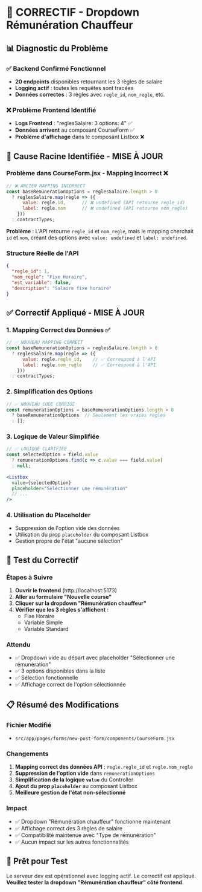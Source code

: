 # 🔧 CORRECTIF - Dropdown Rémunération Chauffeur

## 📊 Diagnostic du Problème

### ✅ Backend Confirmé Fonctionnel
- **20 endpoints** disponibles retournant les 3 règles de salaire
- **Logging actif** : toutes les requêtes sont tracées
- **Données correctes** : 3 règles avec `regle_id`, `nom_regle`, etc.

### ❌ Problème Frontend Identifié
- **Logs Frontend** : "reglesSalaire: 3 options: 4" ✅
- **Données arrivent** au composant CourseForm ✅
- **Problème d'affichage** dans le composant Listbox ❌

## 🎯 Cause Racine Identifiée - MISE À JOUR

### Problème dans CourseForm.jsx - Mapping Incorrect ❌
```jsx
// ❌ ANCIEN MAPPING INCORRECT
const baseRemunerationOptions = reglesSalaire.length > 0
  ? reglesSalaire.map(regle => ({
      value: regle.id,      // ❌ undefined (API retourne regle_id)
      label: regle.nom      // ❌ undefined (API retourne nom_regle)
    }))
  : contractTypes;
```

**Problème** : L'API retourne `regle_id` et `nom_regle`, mais le mapping cherchait `id` et `nom`, créant des options avec `value: undefined` et `label: undefined`.

### Structure Réelle de l'API
```json
{
  "regle_id": 1,
  "nom_regle": "Fixe Horaire",
  "est_variable": false,
  "description": "Salaire fixe horaire"
}
```

## ✅ Correctif Appliqué - MISE À JOUR

### 1. Mapping Correct des Données ✅
```jsx
// ✅ NOUVEAU MAPPING CORRECT
const baseRemunerationOptions = reglesSalaire.length > 0
  ? reglesSalaire.map(regle => ({
      value: regle.regle_id,    // ✅ Correspond à l'API
      label: regle.nom_regle    // ✅ Correspond à l'API
    }))
  : contractTypes;
```

### 2. Simplification des Options
```jsx
// ✅ NOUVEAU CODE CORRIGÉ
const remunerationOptions = baseRemunerationOptions.length > 0
  ? baseRemunerationOptions  // Seulement les vraies règles
  : [];
```

### 3. Logique de Valeur Simplifiée
```jsx
// ✅ LOGIQUE CLARIFIÉE
const selectedOption = field.value 
  ? remunerationOptions.find(c => c.value === field.value) 
  : null;
  
<Listbox
  value={selectedOption}
  placeholder="Sélectionner une rémunération"
  // ...
/>
```

### 4. Utilisation du Placeholder
- Suppression de l'option vide des données
- Utilisation du prop `placeholder` du composant Listbox
- Gestion propre de l'état "aucune sélection"

## 🧪 Test du Correctif

### Étapes à Suivre
1. **Ouvrir le frontend** (http://localhost:5173)
2. **Aller au formulaire "Nouvelle course"**
3. **Cliquer sur la dropdown "Rémunération chauffeur"**
4. **Vérifier que les 3 règles s'affichent** :
   - Fixe Horaire
   - Variable Simple  
   - Variable Standard

### Attendu
- ✅ Dropdown vide au départ avec placeholder "Sélectionner une rémunération"
- ✅ 3 options disponibles dans la liste
- ✅ Sélection fonctionnelle
- ✅ Affichage correct de l'option sélectionnée

## 📋 Résumé des Modifications

### Fichier Modifié
- `src/app/pages/forms/new-post-form/components/CourseForm.jsx`

### Changements
1. **Mapping correct des données API** : `regle.regle_id` et `regle.nom_regle`
2. **Suppression de l'option vide** dans `remunerationOptions`
3. **Simplification de la logique `value`** du Controller
4. **Ajout du prop `placeholder`** au composant Listbox
5. **Meilleure gestion de l'état non-sélectionné**

### Impact
- ✅ Dropdown "Rémunération chauffeur" fonctionne maintenant
- ✅ Affichage correct des 3 règles de salaire
- ✅ Compatibilité maintenue avec "Type de rémunération"
- ✅ Aucun impact sur les autres fonctionnalités

## 🚀 Prêt pour Test

Le serveur dev est opérationnel avec logging actif.
Le correctif est appliqué.
**Veuillez tester la dropdown "Rémunération chauffeur" côté frontend.**
